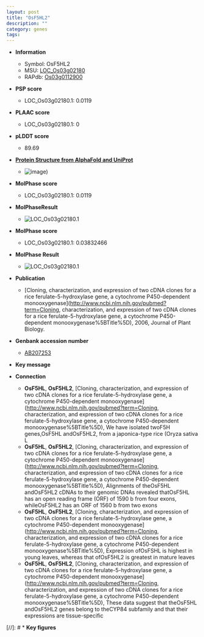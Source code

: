 ```yaml
---
layout: post
title: "OsF5HL2"
description: ""
category: genes
tags: 
---
```


* **Information**  
    + Symbol: OsF5HL2  
    + MSU: [LOC_Os03g02180](http://rice.plantbiology.msu.edu/cgi-bin/ORF_infopage.cgi?orf=LOC_Os03g02180)  
    + RAPdb: [Os03g0112900](http://rapdb.dna.affrc.go.jp/viewer/gbrowse_details/irgsp1?name=Os03g0112900)  

* **PSP score**  
    + LOC_Os03g02180.1: 0.0119 

* **PLAAC score**  
    + LOC_Os03g02180.1: 0 

* **pLDDT score**
    + 89.69

* **[Protein Structure from AlphaFold and UniProt](https://www.uniprot.org/uniprotkb/Q8GZY1/entry#structure)**
    + ![image](https://ricepsp.github.io/images/Q8/AF-Q8GZY1-F1.png))

* **MolPhase score**
    + LOC_Os03g02180.1: 0.0119

* **MolPhaseResult**
    + ![LOC_Os03g02180.1](https://ricepsp.github.io/pictures/LOC_Os03g/LOC_Os03g02180.1.png)

* **MolPhase score**
    + LOC_Os03g02180.1: 0.03832466

* **MolPhase Result**
    + ![LOC_Os03g02180.1](https://304243504.github.io/Pictures/LOC_Os03g/LOC_Os03g02180.1.png)

* **Publication**  
    + [Cloning, characterization, and expression of two cDNA clones for a rice ferulate-5-hydroxylase gene, a cytochrome P450-dependent monooxygenase](http://www.ncbi.nlm.nih.gov/pubmed?term=Cloning, characterization, and expression of two cDNA clones for a rice ferulate-5-hydroxylase gene, a cytochrome P450-dependent monooxygenase%5BTitle%5D), 2006, Journal of Plant Biology.

* **Genbank accession number**  
    + [AB207253](http://www.ncbi.nlm.nih.gov/nuccore/AB207253)

* **Key message**  

* **Connection**  
    + __OsF5HL__, __OsF5HL2__, [Cloning, characterization, and expression of two cDNA clones for a rice ferulate-5-hydroxylase gene, a cytochrome P450-dependent monooxygenase](http://www.ncbi.nlm.nih.gov/pubmed?term=Cloning, characterization, and expression of two cDNA clones for a rice ferulate-5-hydroxylase gene, a cytochrome P450-dependent monooxygenase%5BTitle%5D), We have isolated twoF5H genes,OsF5HL andOsF5HL2, from a japonica-type rice (Oryza sativa L
    + __OsF5HL__, __OsF5HL2__, [Cloning, characterization, and expression of two cDNA clones for a rice ferulate-5-hydroxylase gene, a cytochrome P450-dependent monooxygenase](http://www.ncbi.nlm.nih.gov/pubmed?term=Cloning, characterization, and expression of two cDNA clones for a rice ferulate-5-hydroxylase gene, a cytochrome P450-dependent monooxygenase%5BTitle%5D), Alignments of theOsF5HL andOsF5HL2 cDNAs to their genomic DNAs revealed thatOsF5HL has an open reading frame (ORF) of 1590 b from four exons, whileOsF5HL2 has an ORF of 1560 b from two exons
    + __OsF5HL__, __OsF5HL2__, [Cloning, characterization, and expression of two cDNA clones for a rice ferulate-5-hydroxylase gene, a cytochrome P450-dependent monooxygenase](http://www.ncbi.nlm.nih.gov/pubmed?term=Cloning, characterization, and expression of two cDNA clones for a rice ferulate-5-hydroxylase gene, a cytochrome P450-dependent monooxygenase%5BTitle%5D), Expression ofOsFSHL is highest in young leaves, whereas that ofOsF5HL2 is greatest in mature leaves
    + __OsF5HL__, __OsF5HL2__, [Cloning, characterization, and expression of two cDNA clones for a rice ferulate-5-hydroxylase gene, a cytochrome P450-dependent monooxygenase](http://www.ncbi.nlm.nih.gov/pubmed?term=Cloning, characterization, and expression of two cDNA clones for a rice ferulate-5-hydroxylase gene, a cytochrome P450-dependent monooxygenase%5BTitle%5D), These data suggest that theOsF5HL andOsF5HL2 genes belong to theCYP84 subfamily and that their expressions are tissue-specific

[//]: # * **Key figures**  


